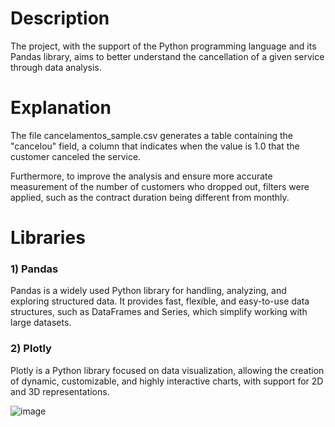 # Description
The project, with the support of the Python programming language and its Pandas library, aims to better understand the cancellation of a given service through data analysis.

# Explanation
The file cancelamentos_sample.csv generates a table containing the "cancelou" field, a column that indicates when the value is 1.0 that the customer canceled the service.

Furthermore, to improve the analysis and ensure more accurate measurement of the number of customers who dropped out, filters were applied, such as the contract duration being different from monthly.

# Libraries
### 1) Pandas
Pandas is a widely used Python library for handling, analyzing, and exploring structured data. It provides fast, flexible, and easy-to-use data structures, such as DataFrames and Series, which simplify working with large datasets.

### 2) Plotly
Plotly is a Python library focused on data visualization, allowing the creation of dynamic, customizable, and highly interactive charts, with support for 2D and 3D representations.

![image](https://github.com/user-attachments/assets/9c49849c-5253-48b8-9440-51b663dd1f71)
